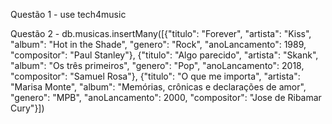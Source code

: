 Questão 1 - use tech4music

Questão 2 - db.musicas.insertMany([{"titulo": "Forever", "artista": "Kiss", "album": "Hot in the Shade", "genero": "Rock", "anoLancamento": 1989, "compositor": "Paul Stanley"}, {"titulo": "Algo parecido", "artista": "Skank", "album": "Os três primeiros", "genero": "Pop", "anoLancamento": 2018, "compositor": "Samuel Rosa"}, {"titulo": "O que me importa", "artista": "Marisa Monte", "album": "Memórias, crônicas e declarações de amor", "genero": "MPB", "anoLancamento": 2000, "compositor": "Jose de Ribamar Cury"}])
